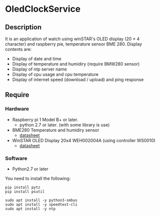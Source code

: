 # OledClockService

## Description

It is an application of watch using winSTAR's OLED display (20 × 4 character) and raspberry pie, temperature sensor BME 280.
Display contents are:

* Display of date and time
* Display of temperature and humidiry (require BMW280 sensor)
* Display of ntp server name
* Display of cpu usage and cpu temperature
* Display of internet speed (download / upload) and ping response

## Require

### Hardware
* Raspberry pi 1 Model B+ or later.
    * python 2.7 or later. (with some library is use)
* BME280 Temperature and humidiry sensor
    * [datasheet](http://akizukidenshi.com/download/ds/bosch/BST-BME280_DS001-10.pdf)
* WinSTAR OLED Display 20x4 WEH002004A (using controller WS0010)
    * [datasheet](http://blog.digit-parts.com/pdf/ws0010.pdf)


### Software
* Python2.7 or later

You need to install the following:
```
pip install pytz
pip install psutil

sudo apt install -y python3-smbus
sudo apt install -y speedtest-cli
sudo apt install -y ntp
```

